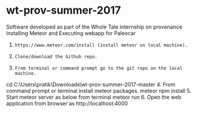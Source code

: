 # wt-prov-summer-2017
Software developed as part of the Whole Tale internship on provenance
Installing Meteor and Executing webapp for Paleocar
 
1.     https://www.meteor.com/install (install meteor on local machine). 
2.     Clone/download the Github repo.
3.     From terminal or command prompt go to the git repo on the local machine. 
cd C:\Users\pratik\Downloads\wt-prov-summer-2017-master
4.     From command prompt or terminal install meteor packages. 
meteor npm install
5.     Start meteor server as below from terminal 
meteor run
6.     Open the web application from browser as http://localhost:4000
